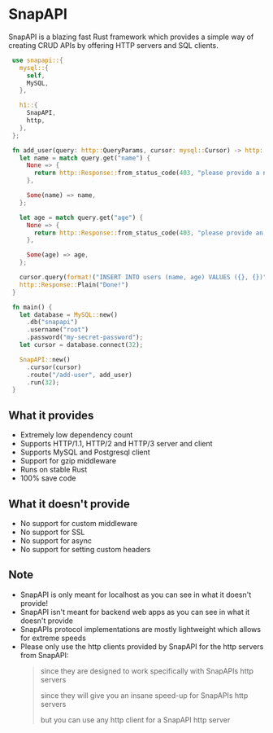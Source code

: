 # SnapAPI
SnapAPI is a blazing fast Rust framework which provides a simple way of creating CRUD APIs by offering HTTP servers and SQL clients.

```rust
 use snapapi::{
   mysql::{
     self,
     MySQL,
   },

   h1::{
     SnapAPI,
     http,
   },
 };

 fn add_user(query: http::QueryParams, cursor: mysql::Cursor) -> http::Response {
   let name = match query.get("name") {
     None => {
       return http::Response::from_status_code(403, "please provide a name");
     },

     Some(name) => name,
   };

   let age = match query.get("age") {
     None => {
       return http::Response::from_status_code(403, "please provide an age");
     },

     Some(age) => age,
   };

   cursor.query(format!("INSERT INTO users (name, age) VALUES ({}, {})", name, age));
   http::Response::Plain("Done!")
 }

 fn main() {
   let database = MySQL::new()
     .db("snapapi")
     .username("root")
     .password("my-secret-password");
   let cursor = database.connect(32);

   SnapAPI::new()
     .cursor(cursor)
     .route("/add-user", add_user)
     .run(32);
 }
```

## What it provides
- Extremely low dependency count
- Supports HTTP/1.1, HTTP/2 and HTTP/3 server and client
- Supports MySQL and Postgresql client
- Support for gzip middleware
- Runs on stable Rust
- 100% save code

## What it doesn't provide
- No support for custom middleware
- No support for SSL 
- No support for async
- No support for setting custom headers

## Note
- SnapAPI is only meant for localhost as you can see in what it doesn't provide!
- SnapAPI isn't meant for backend web apps as you can see in what it doesn't provide
- SnapAPIs protocol implementations are mostly lightweight which allows for extreme speeds
- Please only use the http clients provided by SnapAPI for the http servers from SnapAPI:
  > since they are designed to work specifically with SnapAPIs http servers 
  > 
  > since they will give you an insane speed-up for SnapAPIs http servers
  > 
  > but you can use any http client for a SnapAPI http server
